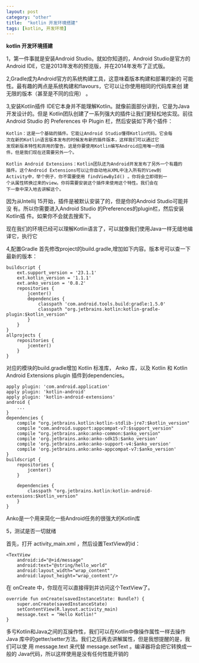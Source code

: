 ```yaml
---
layout: post
category: "other"
title:  "kotlin 开发环境搭建"
tags: [kotlin, 开发环境]
---
```

**kotlin 开发环境搭建**

1，第一件事就是安装Android Studio。就如你知道的，Android Studio是官方的
Android IDE，它是2013年发布的预览版，并在2014年发布了正式版。

2,Gradle成为Android官方的系统构建工具，这意味着版本构建和部署的新的
可能性。最有趣的两点是系统构建和flavours，它可以让你使用相同的代码库来创
建无限的版本（甚至是不同的应用） 。

3,安装Kotlin插件
IDE它本身并不能理解Kotlin。就像前面部分讲到，它是为Java开发设计的。但是
Kotlin团队创建了一系列强大的插件让我们更轻松地实现。前往Android Studio
的 Preferences 中 Plugin 栏，然后安装如下两个插件：

	Kotlin：这是一个基础的插件。它能让Android Studio懂得Kotlin代码。它会每
	次在新的Kotlin语言版本发布的时候发布新的插件版本，这样我们可以通过它
	发现新版本特性和弃用的警告。这是你要使用Kotlin编写Android应用唯一的插
	件。但是我们现在还需要另外一个。
	
	Kotlin Android Extensions：Kotlin团队还为Android开发发布了另外一个有趣的
	插件。这个Android Extensions可以让你自动地从XML中注入所有的View到
	Activity中，举个例子，你不需要使用 findViewById() 。你将会立即得到一
	个从属性转换过来的view。你将需要安装这个插件来使用这个特性。我们会在
	下一章中深入地去讲解这个。

因为从Intellij 15开始，插件是被默认安装了的，但是你的Android Studio可能并没
有。所以你需要进入Android Studio 的Preferences的plugin栏，然后安装Kotlin插
件。如果你不会就去搜索下。

现在我们的环境已经可以理解Kotlin语言了，可以就像我们使用Java一样无缝地编
译它，执行它

4,配置Gradle
首先修改project的build.gradle,增加如下内容。版本号可以查一下最新的版本：

	buildscript {
		ext.support_version = '23.1.1'
		ext.kotlin_version = '1.1.1'
		ext.anko_version = '0.8.2'
		repositories {
			jcenter()
			dependencies {
				classpath 'com.android.tools.build:gradle:1.5.0'
				classpath "org.jetbrains.kotlin:kotlin-gradle-plugin:$kotlin_version"
			}
		}
	} 
	allprojects {
		repositories {
			jcenter()
		}
	}

对应的模块的build.gradle增加 Kotlin 标准库， Anko 库，以及 Kotlin 和 Kotlin Android
Extensions plugin 插件到dependencies。

	apply plugin: 'com.android.application'
	apply plugin: 'kotlin-android'
	apply plugin: 'kotlin-android-extensions'
	android {
		...
	} 
	dependencies {
		compile "org.jetbrains.kotlin:kotlin-stdlib-jre7:$kotlin_version"
		compile "com.android.support:appcompat-v7:$support_version"
		compile "org.jetbrains.anko:anko-common:$anko_version"
		compile 'org.jetbrains.anko:anko-sdk15:$anko_version'
	    compile 'org.jetbrains.anko:anko-support-v4:$anko_version'
	    compile 'org.jetbrains.anko:anko-appcompat-v7:$anko_version'
	} 
	buildscript {
		repositories {
			jcenter()
		} 
	
		dependencies {
			classpath "org.jetbrains.kotlin:kotlin-android-extensions:$kotlin_version"
		}
	}
	
Anko是一个用来简化一些Android任务的很强大的Kotlin库

5，测试是否一切就绪

首先，打开 activity_main.xml ，然后设置TextView的id：

	<TextView
		android:id="@+id/message"
		android:text="@string/hello_world"
		android:layout_width="wrap_content"
		android:layout_height="wrap_content"/>

在 onCreate 中，你现在可以直接得到并访问这个TextView了。

	override fun onCreate(savedInstanceState: Bundle?) {
		super.onCreate(savedInstanceState)
		setContentView(R.layout.activity_main)
		message.text = "Hello Kotlin!"
	}

多亏Kotlin和Java之间的互操作性，我们可以在Kotlin中像操作属性一样去操作Java
库中的getter/setter方法。我们之后再去讲解属性，但是我想提醒的是，我们可以使
用 message.text 来代替 message.setText 。编译器将会把它转换成一般的
Java代码，所以这样使用是没有任何性能开销的